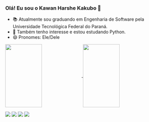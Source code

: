 ### Olá! Eu sou o Kawan Harshe Kakubo 👋
* 📚 Atualmente sou graduando em Engenharia de Software pela Universidade Tecnológica Federal do Paraná.
* 🌱 Também tenho interesse e estou estudando Python.
* 😄 Pronomes: Ele/Dele

<a href="https://github.com/anuraghazra/github-readme-stats">
  <img width="48%" height=200 align="center" src="https://github-readme-stats.vercel.app/api?username=KawanKakubo&theme=dark" />
</a>
<a href="https://github.com/anuraghazra/convoychat">
  <img width="48%" height=200 align="center" src="https://github-readme-stats.vercel.app/api/top-langs?username=KawanKakubo&theme=dark&layout=compact&langs_count=8&card_width=320" />
</a>
<p></p>
<div>
  <a href="https://www.linkedin.com/in/kawan-kakubo/" target="_blank"><img src="https://img.shields.io/badge/LinkedIn-0077B5?style=for-the-badge&logo=linkedin&logoColor=white" target="_blank"></a>
  <a href="https://www.instagram.com/kawanhrs/" target="_blank"><img src="https://img.shields.io/badge/Instagram-E4405F?style=for-the-badge&logo=instagram&logoColor=white" target="_blank"></a>
  <a href="mailto:kawanhrs@gmail.com" target="_blank"><img src="https://img.shields.io/badge/Gmail-D14836?style=for-the-badge&logo=gmail&logoColor=white" target="_blank"></a>
  <a href="https://discord.gg/NRnq6npQYh" target="_blank"><img src="https://img.shields.io/badge/Discord-7289DA?style=for-the-badge&logo=discord&logoColor=white" target="_blank"></a>
</div>
